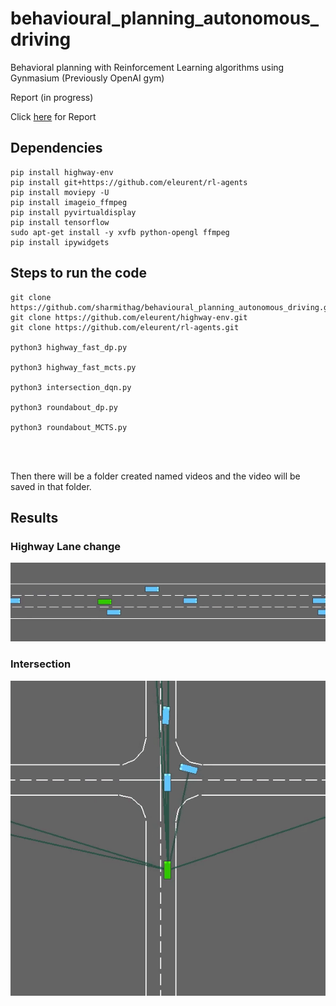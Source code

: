 # behavioural_planning_autonomous_driving
Behavioral planning with Reinforcement Learning algorithms using Gynmasium (Previously OpenAI gym)

Report (in progress)


Click [here](https://docs.google.com/document/d/1RdgXRRZ7Fi1EvPcNhPmgXT8O06KzQyNHx_sZiGMJk3s/edit?usp=sharing) for Report

## Dependencies
```
pip install highway-env
pip install git+https://github.com/eleurent/rl-agents
pip install moviepy -U
pip install imageio_ffmpeg
pip install pyvirtualdisplay
pip install tensorflow
sudo apt-get install -y xvfb python-opengl ffmpeg
pip install ipywidgets

```

## Steps to run the code
```
git clone https://github.com/sharmithag/behavioural_planning_autonomous_driving.git
git clone https://github.com/eleurent/highway-env.git
git clone https://github.com/eleurent/rl-agents.git

python3 highway_fast_dp.py

python3 highway_fast_mcts.py

python3 intersection_dqn.py

python3 roundabout_dp.py

python3 roundabout_MCTS.py




```
Then there will be a folder created named videos and the video will be saved in that folder.

## Results

### Highway Lane change
![](videos/laneChange.gif)

### Intersection
![](videos/intersection.gif)